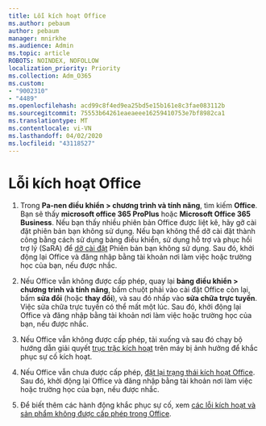 ```yaml
---
title: Lỗi kích hoạt Office
ms.author: pebaum
author: pebaum
manager: mnirkhe
ms.audience: Admin
ms.topic: article
ROBOTS: NOINDEX, NOFOLLOW
localization_priority: Priority
ms.collection: Adm_O365
ms.custom:
- "9002310"
- "4489"
ms.openlocfilehash: acd99c8f4ed9ea25bd5e15b161e8c3fae083112b
ms.sourcegitcommit: 75553b64261eaeaeee16259410753e7bf8982ca1
ms.translationtype: MT
ms.contentlocale: vi-VN
ms.lasthandoff: 04/02/2020
ms.locfileid: "43118527"
---
```

# <a name="office-activation-errors"></a>Lỗi kích hoạt Office

1. Trong **Pa-nen điều khiển > chương trình và tính năng**, tìm kiếm **Office**. Bạn sẽ thấy **microsoft office 365 ProPlus** hoặc **Microsoft Office 365 Business**. Nếu bạn thấy nhiều phiên bản Office được liệt kê, hãy gỡ cài đặt phiên bản bạn không sử dụng. Nếu bạn không thể dỡ cài đặt thành công bằng cách sử dụng bảng điều khiển, sử dụng hỗ trợ và phục hồi trợ lý (SaRA) để [dỡ cài đặt](https://aka.ms/SARA-OfficeUninstall-Alchemy) Phiên bản bạn không sử dụng. Sau đó, khởi động lại Office và đăng nhập bằng tài khoản nơi làm việc hoặc trường học của bạn, nếu được nhắc. 

2. Nếu Office vẫn không được cấp phép, quay lại **bảng điều khiển > chương trình và tính năng**, bấm chuột phải vào cài đặt Office còn lại, bấm **sửa đổi** (hoặc **thay đổi**), và sau đó nhấp vào **sửa chữa trực tuyến**. Việc sửa chữa trực tuyến có thể mất một lúc. Sau đó, khởi động lại Office và đăng nhập bằng tài khoản nơi làm việc hoặc trường học của bạn, nếu được nhắc. 

3. Nếu Office vẫn không được cấp phép, tải xuống và sau đó chạy bộ hướng dẫn giải quyết [trục trặc kích hoạt](https://aka.ms/SARA-OfficeActivation-Alchemy) trên máy bị ảnh hưởng để khắc phục sự cố kích hoạt. 

4. Nếu Office vẫn chưa được cấp phép, [đặt lại trạng thái kích hoạt Office](https://docs.microsoft.com/en-us/office365/troubleshoot/activation/reset-office-365-proplus-activation-state). Sau đó, khởi động lại Office và đăng nhập bằng tài khoản nơi làm việc hoặc trường học của bạn, nếu được nhắc.  

5. Để biết thêm các hành động khắc phục sự cố, xem [các lỗi kích hoạt và sản phẩm không được cấp phép trong Office](https://support.office.com/article/unlicensed-product-and-activation-errors-in-office-0d23d3c0-c19c-4b2f-9845-5344fedc4380).
